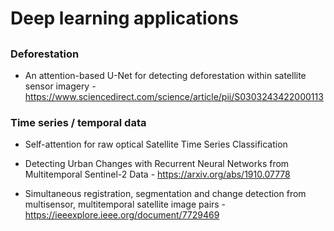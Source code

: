 # Deep learning applications

##


### Deforestation

* An attention-based U-Net for detecting deforestation within satellite sensor imagery - https://www.sciencedirect.com/science/article/pii/S0303243422000113



### Time series / temporal data

* Self-attention for raw optical Satellite Time Series Classification

* Detecting Urban Changes with Recurrent Neural Networks from Multitemporal Sentinel-2 Data - https://arxiv.org/abs/1910.07778

* Simultaneous registration, segmentation and change detection from multisensor, multitemporal satellite image pairs - https://ieeexplore.ieee.org/document/7729469